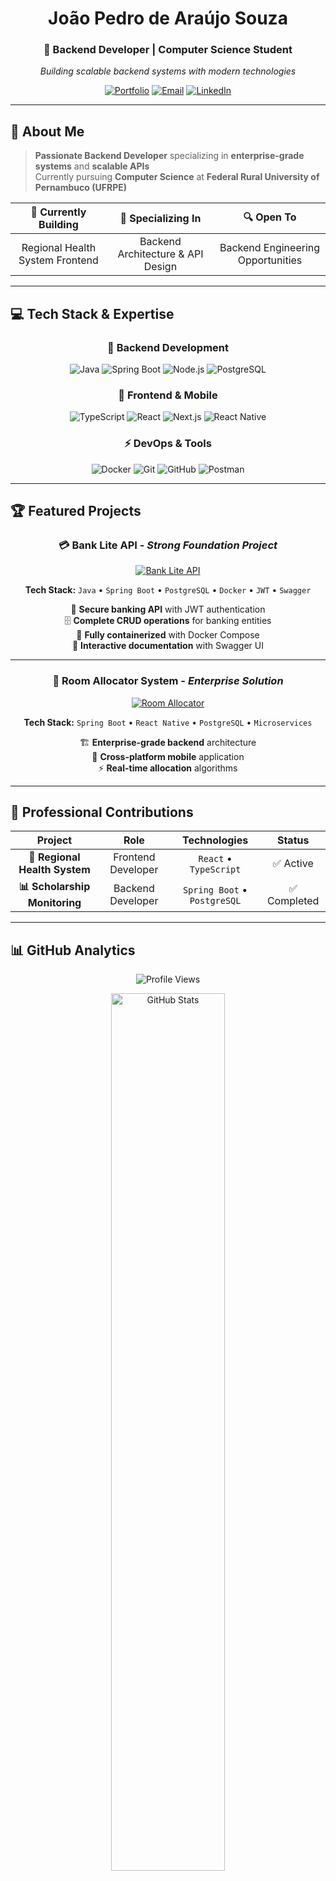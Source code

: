 <div align="center">

# João Pedro de Araújo Souza
### 🚀 Backend Developer | Computer Science Student

*Building scalable backend systems with modern technologies*

[![Portfolio](https://img.shields.io/badge/🌐_Portfolio-View_Projects-6366f1?style=for-the-badge&logoColor=white)](https://github.com/JoaoPedroAraujoSouza)
[![Email](https://img.shields.io/badge/📧_Email-Contact_Me-0078D4?style=for-the-badge&logoColor=white)](mailto:joaopedroaraujosouzadev@gmail.com)
[![LinkedIn](https://img.shields.io/badge/💼_LinkedIn-Connect-0077B5?style=for-the-badge&logoColor=white)](https://www.linkedin.com/in/jo%C3%A3o-pedro-ara%C3%BAjo-souza-55305037a/)

</div>

---

## 🎯 About Me

> **Passionate Backend Developer** specializing in **enterprise-grade systems** and **scalable APIs**  
> Currently pursuing **Computer Science** at **Federal Rural University of Pernambuco (UFRPE)**

<div align="center">

| 🚀 **Currently Building** | 🎯 **Specializing In** | 🔍 **Open To** |
|:---:|:---:|:---:|
| Regional Health System Frontend | Backend Architecture & API Design | Backend Engineering Opportunities |

</div>

---

## 💻 Tech Stack & Expertise

<div align="center">

### 🔧 **Backend Development**
![Java](https://img.shields.io/badge/Java-ED8B00?style=for-the-badge&logo=openjdk&logoColor=white)
![Spring Boot](https://img.shields.io/badge/Spring_Boot-6DB33F?style=for-the-badge&logo=spring&logoColor=white)
![Node.js](https://img.shields.io/badge/Node.js-43853D?style=for-the-badge&logo=node.js&logoColor=white)
![PostgreSQL](https://img.shields.io/badge/PostgreSQL-316192?style=for-the-badge&logo=postgresql&logoColor=white)

### 🎨 **Frontend & Mobile**
![TypeScript](https://img.shields.io/badge/TypeScript-007ACC?style=for-the-badge&logo=typescript&logoColor=white)
![React](https://img.shields.io/badge/React-20232A?style=for-the-badge&logo=react&logoColor=61DAFB)
![Next.js](https://img.shields.io/badge/Next.js-000000?style=for-the-badge&logo=next.js&logoColor=white)
![React Native](https://img.shields.io/badge/React_Native-20232A?style=for-the-badge&logo=react&logoColor=61DAFB)

### ⚡ **DevOps & Tools**
![Docker](https://img.shields.io/badge/Docker-2496ED?style=for-the-badge&logo=docker&logoColor=white)
![Git](https://img.shields.io/badge/Git-F05032?style=for-the-badge&logo=git&logoColor=white)
![GitHub](https://img.shields.io/badge/GitHub-181717?style=for-the-badge&logo=github&logoColor=white)
![Postman](https://img.shields.io/badge/Postman-FF6C37?style=for-the-badge&logo=postman&logoColor=white)

</div>

---

## 🏆 Featured Projects

<div align="center">

### 💳 **Bank Lite API** - *Strong Foundation Project*
[![Bank Lite API](https://github-readme-stats.vercel.app/api/pin/?username=JoaoPedroAraujoSouza&repo=bank-lite-api&theme=react&bg_color=1a1b27&title_color=6366f1&text_color=ffffff&icon_color=61dafb&border_color=6366f1&cache_seconds=86400)](https://github.com/JoaoPedroAraujoSouza/bank-lite-api)

**Tech Stack:** `Java` • `Spring Boot` • `PostgreSQL` • `Docker` • `JWT` • `Swagger`

🔐 **Secure banking API** with JWT authentication  
🗄️ **Complete CRUD operations** for banking entities  
🐳 **Fully containerized** with Docker Compose  
📜 **Interactive documentation** with Swagger UI

---

### 🏢 **Room Allocator System** - *Enterprise Solution*
[![Room Allocator](https://github-readme-stats.vercel.app/api/pin/?username=JoaoPedroAraujoSouza&repo=room-alocator&theme=react&bg_color=1a1b27&title_color=6366f1&text_color=ffffff&icon_color=61dafb&border_color=6366f1&cache_seconds=86400)](https://github.com/JoaoPedroAraujoSouza/room-alocator)

**Tech Stack:** `Spring Boot` • `React Native` • `PostgreSQL` • `Microservices`

🏗️ **Enterprise-grade backend** architecture  
📱 **Cross-platform mobile** application  
⚡ **Real-time allocation** algorithms

</div>

---

## 🤝 Professional Contributions

<div align="center">

| Project | Role | Technologies | Status |
|:---:|:---:|:---:|:---:|
| **🏥 Regional Health System** | Frontend Developer | `React` • `TypeScript` | ✅ Active |
| **📊 Scholarship Monitoring** | Backend Developer | `Spring Boot` • `PostgreSQL` | ✅ Completed |

</div>

---

## 📊 GitHub Analytics

<div align="center">

![Profile Views](https://komarev.com/ghpvc/?username=JoaoPedroAraujoSouza&color=6366f1&style=for-the-badge&label=PROFILE+VIEWS)

</div>

<div align="center">
  
<img width="60%" src="https://github-readme-stats.vercel.app/api?username=JoaoPedroAraujoSouza&show_icons=true&theme=react&bg_color=1a1b27&title_color=6366f1&text_color=ffffff&icon_color=61dafb&border_color=6366f1&include_all_commits=false&count_private=false&disable_animations=false" alt="GitHub Stats" />

</div>

<br>

<div align="center">

<img width="45%" src="https://github-readme-stats.vercel.app/api/top-langs/?username=JoaoPedroAraujoSouza&layout=compact&langs_count=6&theme=react&bg_color=1a1b27&title_color=6366f1&text_color=ffffff&border_color=6366f1&hide=html,css&size_weight=0.5&count_weight=0.5" alt="Top Languages" />

</div>

<div align="center">

### 📈 **Contribution Activity**

<img src="https://github-readme-activity-graph.vercel.app/graph?username=JoaoPedroAraujoSouza&custom_title=Contribution%20Graph&bg_color=1a1b27&color=ffffff&line=6366f1&point=61dafb&area_color=6366f1&title_color=6366f1&area=true&height=300" alt="Activity Graph" />

</div>

---

## 💡 What I Bring to Your Team

<div align="center">

| 🏗️ **Backend Architecture** | 🔐 **Security First** | 📜 **Documentation** | 🔧 **Testing** |
|:---:|:---:|:---:|:---:|
| Scalable APIs with Spring Boot | JWT Auth & Validation | Swagger UI & Postman | Unit & Integration Tests |

</div>

---

<div align="center">

### *Open to backend engineering opportunities and impactful collaborations*

[![Email](https://img.shields.io/badge/📧_Send_Email-joaopedroaraujosouzadev@gmail.com-0078D4?style=for-the-badge&logoColor=white)](mailto:joaopedroaraujosouzadev@gmail.com)
[![LinkedIn](https://img.shields.io/badge/💼_Connect_on_LinkedIn-Professional_Profile-0077B5?style=for-the-badge&logoColor=white)](https://www.linkedin.com/in/jo%C3%A3o-pedro-ara%C3%BAjo-souza-55305037a/)

---

</div>

